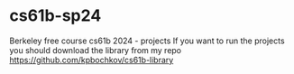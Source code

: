 # cs61b-sp24
Berkeley free course cs61b 2024 - projects
If you want to run the projects you should download the library from my repo https://github.com/kpbochkov/cs61b-library 
